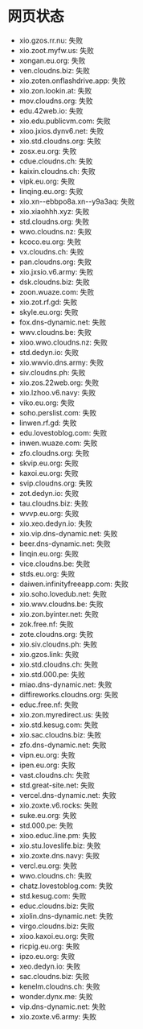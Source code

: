 # 网页状态
- xio.gzos.rr.nu: 失败
- xio.zoot.myfw.us: 失败
- xongan.eu.org: 失败
- ven.cloudns.biz: 失败
- xio.zoten.onflashdrive.app: 失败
- xio.zon.lookin.at: 失败
- mov.cloudns.org: 失败
- edu.42web.io: 失败
- xio.edu.publicvm.com: 失败
- xioo.jxios.dynv6.net: 失败
- xio.std.cloudns.org: 失败
- zosx.eu.org: 失败
- cdue.cloudns.ch: 失败
- kaixin.cloudns.ch: 失败
- vipk.eu.org: 失败
- linqing.eu.org: 失败
- xio.xn--ebbpo8a.xn--y9a3aq: 失败
- xio.xiaohhh.xyz: 失败
- std.cloudns.org: 失败
- wwo.cloudns.nz: 失败
- kcoco.eu.org: 失败
- vx.cloudns.ch: 失败
- pan.cloudns.org: 失败
- xio.jxsio.v6.army: 失败
- dsk.cloudns.biz: 失败
- zoon.wuaze.com: 失败
- xio.zot.rf.gd: 失败
- skyle.eu.org: 失败
- fox.dns-dynamic.net: 失败
- wwv.cloudns.be: 失败
- xioo.wwo.cloudns.nz: 失败
- std.dedyn.io: 失败
- xio.wwvio.dns.army: 失败
- siv.cloudns.ph: 失败
- xio.zos.22web.org: 失败
- xio.lzhoo.v6.navy: 失败
- viko.eu.org: 失败
- soho.perslist.com: 失败
- linwen.rf.gd: 失败
- edu.lovestoblog.com: 失败
- inwen.wuaze.com: 失败
- zfo.cloudns.org: 失败
- skvip.eu.org: 失败
- kaxoi.eu.org: 失败
- svip.cloudns.org: 失败
- zot.dedyn.io: 失败
- tau.cloudns.biz: 失败
- wvvp.eu.org: 失败
- xio.xeo.dedyn.io: 失败
- xio.vip.dns-dynamic.net: 失败
- beer.dns-dynamic.net: 失败
- linqin.eu.org: 失败
- vice.cloudns.be: 失败
- stds.eu.org: 失败
- daiwen.infinityfreeapp.com: 失败
- xio.soho.lovedub.net: 失败
- xio.wwv.cloudns.be: 失败
- xio.zon.byinter.net: 失败
- zok.free.nf: 失败
- zote.cloudns.org: 失败
- xio.siv.cloudns.ph: 失败
- xio.gzos.link: 失败
- xio.std.cloudns.ch: 失败
- xio.std.000.pe: 失败
- miao.dns-dynamic.net: 失败
- diffireworks.cloudns.org: 失败
- educ.free.nf: 失败
- xio.zon.myredirect.us: 失败
- xio.std.kesug.com: 失败
- xio.sac.cloudns.biz: 失败
- zfo.dns-dynamic.net: 失败
- vipn.eu.org: 失败
- ipen.eu.org: 失败
- vast.cloudns.ch: 失败
- std.great-site.net: 失败
- vercel.dns-dynamic.net: 失败
- xio.zoxte.v6.rocks: 失败
- suke.eu.org: 失败
- std.000.pe: 失败
- xioo.educ.line.pm: 失败
- xio.stu.loveslife.biz: 失败
- xio.zoxte.dns.navy: 失败
- vercl.eu.org: 失败
- wwo.cloudns.ch: 失败
- chatz.lovestoblog.com: 失败
- std.kesug.com: 失败
- educ.cloudns.biz: 失败
- xiolin.dns-dynamic.net: 失败
- virgo.cloudns.biz: 失败
- xioo.kaxoi.eu.org: 失败
- ricpig.eu.org: 失败
- ipzo.eu.org: 失败
- xeo.dedyn.io: 失败
- sac.cloudns.biz: 失败
- kenelm.cloudns.ch: 失败
- wonder.dynx.me: 失败
- vip.dns-dynamic.net: 失败
- xio.zoxte.v6.army: 失败
